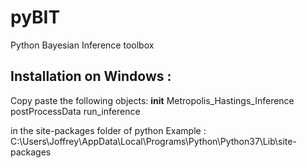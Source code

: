 # pyBIT
Python Bayesian Inference toolbox

Installation on Windows : 
--------------------------

Copy paste the following objects: 
__init__
Metropolis_Hastings_Inference
postProcessData
run_inference

in the site-packages folder of python 
Example : 
C:\Users\Joffrey\AppData\Local\Programs\Python\Python37\Lib\site-packages